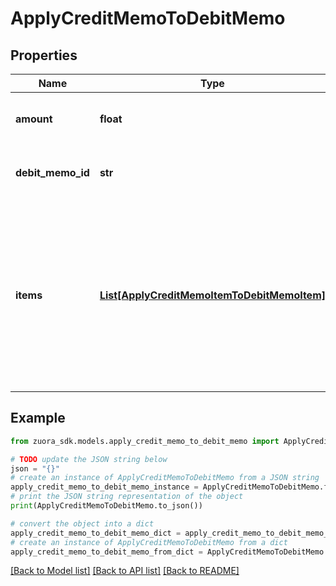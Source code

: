 # ApplyCreditMemoToDebitMemo


## Properties

Name | Type | Description | Notes
------------ | ------------- | ------------- | -------------
**amount** | **float** | The credit memo amount to be applied to the debit memo.  | 
**debit_memo_id** | **str** | The unique ID of the debit memo that the credit memo is applied to.  | 
**items** | [**List[ApplyCreditMemoItemToDebitMemoItem]**](ApplyCreditMemoItemToDebitMemoItem.md) | Container for items. The maximum number of items is 1,000.   If &#x60;creditMemoItemId&#x60; is the source, then it should be accompanied by a target &#x60;debitMemoItemId&#x60;.   If &#x60;creditTaxItemId&#x60; is the source, then it should be accompanied by a target &#x60;taxItemId&#x60;. | [optional] 

## Example

```python
from zuora_sdk.models.apply_credit_memo_to_debit_memo import ApplyCreditMemoToDebitMemo

# TODO update the JSON string below
json = "{}"
# create an instance of ApplyCreditMemoToDebitMemo from a JSON string
apply_credit_memo_to_debit_memo_instance = ApplyCreditMemoToDebitMemo.from_json(json)
# print the JSON string representation of the object
print(ApplyCreditMemoToDebitMemo.to_json())

# convert the object into a dict
apply_credit_memo_to_debit_memo_dict = apply_credit_memo_to_debit_memo_instance.to_dict()
# create an instance of ApplyCreditMemoToDebitMemo from a dict
apply_credit_memo_to_debit_memo_from_dict = ApplyCreditMemoToDebitMemo.from_dict(apply_credit_memo_to_debit_memo_dict)
```
[[Back to Model list]](../README.md#documentation-for-models) [[Back to API list]](../README.md#documentation-for-api-endpoints) [[Back to README]](../README.md)


